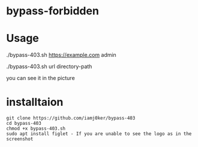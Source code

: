 # bypass-forbidden



# Usage 
./bypass-403.sh https://example.com admin

./bypass-403.sh url directory-path

you can see it in the picture 

# installtaion


	git clone https://github.com/iamj0ker/bypass-403
	cd bypass-403
	chmod +x bypass-403.sh
	sudo apt install figlet - If you are unable to see the logo as in the screenshot
